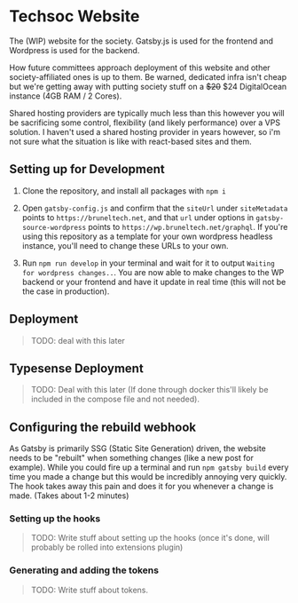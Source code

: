 # Techsoc Website

The (WIP) website for the society.
Gatsby.js is used for the frontend and Wordpress is used for the backend.

How future committees approach deployment of this website and other society-affiliated ones is up to them. Be warned, dedicated infra isn't cheap but we're
getting away with putting society stuff on a ~~$20~~ $24 DigitalOcean instance (4GB RAM / 2 Cores). 

Shared hosting providers are typically much less than this however you will be sacrificing some control, flexibility (and likely performance) over a VPS solution. I haven't used a shared hosting provider in years however, so i'm not sure what the situation is like with react-based sites and them.

## Setting up for Development
1. Clone the repository, and install all packages with ``npm i``

2. Open `gatsby-config.js` and confirm that the `siteUrl` under `siteMetadata` points to ``https://bruneltech.net``, and that `url` under options in `gatsby-source-wordpress` points to ``https://wp.bruneltech.net/graphql``. If you're using this repository as a template for your own wordpress headless instance, you'll need to change these URLs to your own.

3. Run ``npm run develop`` in your terminal and wait for it to output ``Waiting for wordpress changes..``. You are now able to make changes to the WP backend or your frontend and have it update in real time (this will not be the case in production).


## Deployment
> TODO: deal with this later

## Typesense Deployment
> TODO: Deal with this later (If done through docker this'll likely be included in the compose file and not needed).


## Configuring the rebuild webhook
As Gatsby is primarily SSG (Static Site Generation) driven, the website needs to be "rebuilt" when something changes (like a new post for example). While you could fire up a terminal and run ``npm gatsby build`` every time you made a change but this would be incredibly annoying very quickly. The hook takes away this pain and does it for you whenever a change is made. (Takes about 1-2 minutes)

### Setting up the hooks
> TODO: Write stuff about setting up the hooks (once it's done, will probably be rolled into extensions plugin)

### Generating and adding the tokens
> TODO: Write stuff about tokens.
